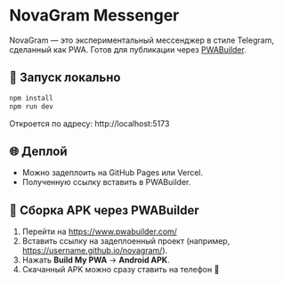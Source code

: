 # NovaGram Messenger

NovaGram — это экспериментальный мессенджер в стиле Telegram, сделанный как PWA.
Готов для публикации через [PWABuilder](https://www.pwabuilder.com/).

## 🚀 Запуск локально
```bash
npm install
npm run dev
```
Откроется по адресу: http://localhost:5173

## 🌐 Деплой
- Можно задеплоить на GitHub Pages или Vercel.
- Полученную ссылку вставить в PWABuilder.

## 📱 Сборка APK через PWABuilder
1. Перейти на https://www.pwabuilder.com/
2. Вставить ссылку на задеплоенный проект (например, https://username.github.io/novagram/).
3. Нажать **Build My PWA** → **Android APK**.
4. Скачанный APK можно сразу ставить на телефон 🎉
